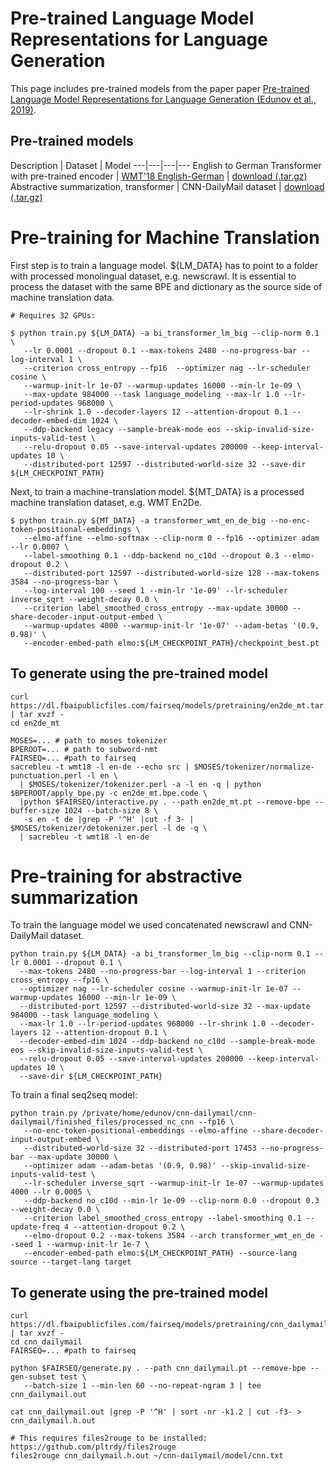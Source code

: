 # Pre-trained Language Model Representations for Language Generation

This page includes pre-trained models from the paper paper [Pre-trained Language Model Representations for Language Generation (Edunov et al., 2019)](https://arxiv.org/abs/1903.09722).

## Pre-trained models

Description | Dataset | Model
---|---|---|---
English to German Transformer with pre-trained encoder | [WMT'18 English-German](http://www.statmt.org/wmt18/translation-task.html) | [download (.tar.gz)](https://dl.fbaipublicfiles.com/fairseq/models/pretraining/en2de_mt.tar.gz)
Abstractive summarization, transformer | CNN-DailyMail dataset | [download (.tar.gz)](https://dl.fbaipublicfiles.com/fairseq/models/pretraining/cnn_dailymail.tar.gz)


# Pre-training for Machine Translation

First step is to train a language model.
${LM_DATA} has to point to a folder with processed monolingual dataset, e.g. newscrawl. It is essential
to process the dataset with the same BPE and dictionary as the source side of machine translation data.

```
# Requires 32 GPUs:

$ python train.py ${LM_DATA} -a bi_transformer_lm_big --clip-norm 0.1 \
   --lr 0.0001 --dropout 0.1 --max-tokens 2480 --no-progress-bar --log-interval 1 \
   --criterion cross_entropy --fp16  --optimizer nag --lr-scheduler cosine \
   --warmup-init-lr 1e-07 --warmup-updates 16000 --min-lr 1e-09 \
   --max-update 984000 --task language_modeling --max-lr 1.0 --lr-period-updates 968000 \
   --lr-shrink 1.0 --decoder-layers 12 --attention-dropout 0.1 --decoder-embed-dim 1024 \
   --ddp-backend legacy --sample-break-mode eos --skip-invalid-size-inputs-valid-test \
   --relu-dropout 0.05 --save-interval-updates 200000 --keep-interval-updates 10 \
   --distributed-port 12597 --distributed-world-size 32 --save-dir ${LM_CHECKPOINT_PATH}

```

Next, to train a machine-translation model.
${MT_DATA} is a processed machine translation dataset, e.g. WMT En2De.

```
$ python train.py ${MT_DATA} -a transformer_wmt_en_de_big --no-enc-token-positional-embeddings \
   --elmo-affine --elmo-softmax --clip-norm 0 --fp16 --optimizer adam --lr 0.0007 \
   --label-smoothing 0.1 --ddp-backend no_c10d --dropout 0.3 --elmo-dropout 0.2 \
   --distributed-port 12597 --distributed-world-size 128 --max-tokens 3584 --no-progress-bar \
   --log-interval 100 --seed 1 --min-lr '1e-09' --lr-scheduler inverse_sqrt --weight-decay 0.0 \
   --criterion label_smoothed_cross_entropy --max-update 30000 --share-decoder-input-output-embed \
   --warmup-updates 4000 --warmup-init-lr '1e-07' --adam-betas '(0.9, 0.98)' \
   --encoder-embed-path elmo:${LM_CHECKPOINT_PATH}/checkpoint_best.pt
```

## To generate using the pre-trained model

```
curl https://dl.fbaipublicfiles.com/fairseq/models/pretraining/en2de_mt.tar.gz | tar xvzf -
cd en2de_mt

MOSES=... # path to moses tokenizer
BPEROOT=... # path to subword-nmt
FAIRSEQ=... #path to fairseq
sacrebleu -t wmt18 -l en-de --echo src | $MOSES/tokenizer/normalize-punctuation.perl -l en \
  | $MOSES/tokenizer/tokenizer.perl -a -l en -q | python $BPEROOT/apply_bpe.py -c en2de_mt.bpe.code \
  |python $FAIRSEQ/interactive.py . --path en2de_mt.pt --remove-bpe --buffer-size 1024 --batch-size 8 \
   -s en -t de |grep -P '^H' |cut -f 3- | $MOSES/tokenizer/detokenizer.perl -l de -q \
  | sacrebleu -t wmt18 -l en-de

```



# Pre-training for abstractive summarization

To train the language model we used concatenated newscrawl and CNN-DailyMail dataset.


```
python train.py ${LM_DATA} -a bi_transformer_lm_big --clip-norm 0.1 --lr 0.0001 --dropout 0.1 \
  --max-tokens 2480 --no-progress-bar --log-interval 1 --criterion cross_entropy --fp16 \
  --optimizer nag --lr-scheduler cosine --warmup-init-lr 1e-07 --warmup-updates 16000 --min-lr 1e-09 \
  --distributed-port 12597 --distributed-world-size 32 --max-update 984000 --task language_modeling \
  --max-lr 1.0 --lr-period-updates 968000 --lr-shrink 1.0 --decoder-layers 12 --attention-dropout 0.1 \
  --decoder-embed-dim 1024 --ddp-backend no_c10d --sample-break-mode eos --skip-invalid-size-inputs-valid-test \
  --relu-dropout 0.05 --save-interval-updates 200000 --keep-interval-updates 10 \
  --save-dir ${LM_CHECKPOINT_PATH}

```

To train a final seq2seq model:

```
python train.py /private/home/edunov/cnn-dailymail/cnn-dailymail/finished_files/processed_nc_cnn --fp16 \
   --no-enc-token-positional-embeddings --elmo-affine --share-decoder-input-output-embed \
   --distributed-world-size 32 --distributed-port 17453 --no-progress-bar --max-update 30000 \
   --optimizer adam --adam-betas '(0.9, 0.98)' --skip-invalid-size-inputs-valid-test \
   --lr-scheduler inverse_sqrt --warmup-init-lr 1e-07 --warmup-updates 4000 --lr 0.0005 \
   --ddp-backend no_c10d --min-lr 1e-09 --clip-norm 0.0 --dropout 0.3 --weight-decay 0.0 \
   --criterion label_smoothed_cross_entropy --label-smoothing 0.1 --update-freq 4 --attention-dropout 0.2 \
   --elmo-dropout 0.2 --max-tokens 3584 --arch transformer_wmt_en_de --seed 1 --warmup-init-lr 1e-7 \
   --encoder-embed-path elmo:${LM_CHECKPOINT_PATH} --source-lang source --target-lang target
```


## To generate using the pre-trained model

```
curl https://dl.fbaipublicfiles.com/fairseq/models/pretraining/cnn_dailymail.tar.gz | tar xvzf -
cd cnn_dailymail
FAIRSEQ=... #path to fairseq

python $FAIRSEQ/generate.py . --path cnn_dailymail.pt --remove-bpe --gen-subset test \
   --batch-size 1 --min-len 60 --no-repeat-ngram 3 | tee cnn_dailymail.out

cat cnn_dailymail.out |grep -P '^H' | sort -nr -k1.2 | cut -f3- > cnn_dailymail.h.out

# This requires files2rouge to be installed: https://github.com/pltrdy/files2rouge
files2rouge cnn_dailymail.h.out ~/cnn-dailymail/model/cnn.txt

```



